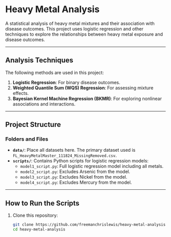 # Heavy Metal Analysis

A statistical analysis of heavy metal mixtures and their association with disease outcomes. This project uses logistic regression and other techniques to explore the relationships between heavy metal exposure and disease outcomes.

---

## Analysis Techniques
The following methods are used in this project:
1. **Logistic Regression**: For binary disease outcomes.
2. **Weighted Quantile Sum (WQS) Regression**: For assessing mixture effects.
3. **Bayesian Kernel Machine Regression (BKMR)**: For exploring nonlinear associations and interactions.

---

## Project Structure

### **Folders and Files**
- **`data/`**: Place all datasets here. The primary dataset used is `FL_HeavyMetalMaster_111824_MissingRemoved.csv`.
- **`scripts/`**: Contains Python scripts for logistic regression models:
  - `model1_script.py`: Full logistic regression model including all metals.
  - `model2_script.py`: Excludes Arsenic from the model.
  - `model3_script.py`: Excludes Nickel from the model.
  - `model4_script.py`: Excludes Mercury from the model. 

---

## How to Run the Scripts
1. Clone this repository:
   ```bash
   git clone https://github.com/freemanchrislewis/heavy-metal-analysis.git
   cd heavy-metal-analysis
